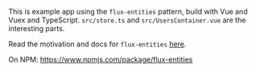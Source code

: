 This is example app using the `flux-entities` pattern, build with Vue and Vuex and TypeScript. `src/store.ts` and `src/UsersContainer.vue` are the interesting parts.

Read the motivation and docs for `flux-entities` [here](https://github.com/lmiller1990/flux-entities).

On NPM: https://www.npmjs.com/package/flux-entities

